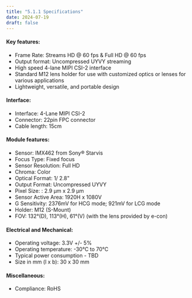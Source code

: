 ```yaml
---
title: "5.1.1 Specifications"
date: 2024-07-19
draft: false
---
```


#### Key features:
* Frame Rate: Streams HD @ 60 fps & Full HD @ 60 fps
* Output format: Uncompressed UYVY streaming
* High speed 4-lane MIPI CSI-2 interface
* Standard M12 lens holder for use with customized optics or lenses for various applications
* Lightweight, versatile, and portable design
#### Interface:
* Interface: 4-Lane MIPI CSI-2
* Connector: 22pin FPC connector
* Cable length: 15cm
#### Module features:
* Sensor: IMX462 from Sony® Starvis
* Focus Type: Fixed focus
* Sensor Resolution: Full HD
* Chroma: Color
* Optical Format: 1/ 2.8"
* Output Format: Uncompressed UYVY
* Pixel Size: : 2.9 μm x 2.9 μm
* Sensor Active Area: 1920H x 1080V
* G Sensitivity: 2376mV for HCG mode; 921mV for LCG mode
* Holder: M12 (S-Mount)
* FOV: 132°(D), 113°(H), 61°(V) (with the lens provided by e-con)
#### Electrical and Mechanical:
* Operating voltage: 3.3V +/- 5%
* Operating temperature: -30°C to 70°C
* Typical power consumption - TBD
* Size in mm (l x b): 30 x 30 mm
#### Miscellaneous:
* Compliance: RoHS